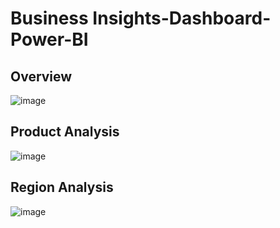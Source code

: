 # Business Insights-Dashboard-Power-BI

## Overview
![image](https://github.com/user-attachments/assets/1f0ee957-26f6-4a75-a786-3dda08c2e561)

## Product Analysis
![image](https://github.com/user-attachments/assets/b3299bd9-d57b-4ba6-93cb-d0385bdd0676)

## Region Analysis
![image](https://github.com/user-attachments/assets/5ce238a4-4100-44a4-8b30-c351523256c2)



